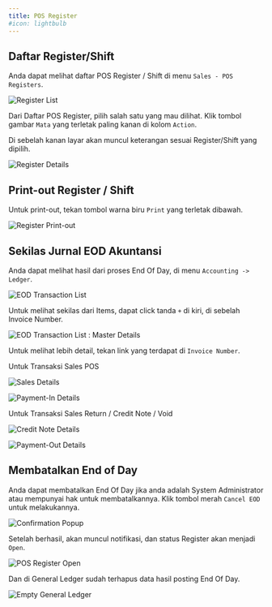 ```yaml
---
title: POS Register
#icon: lightbulb
---
```


## Daftar Register/Shift

Anda dapat melihat daftar POS Register / Shift di menu `Sales - POS Registers`.

![Register List](/images/04-end-of-day/03-sales-pos-registers-list.png)

Dari Daftar POS Register, pilih salah satu yang mau dilihat. Klik tombol gambar `Mata` yang terletak paling kanan di kolom `Action`.

Di sebelah kanan layar akan muncul keterangan sesuai Register/Shift yang dipilih.

![Register Details](/images/04-end-of-day/04-sales-pos-registers-view.png)

## Print-out Register / Shift

Untuk print-out, tekan tombol warna biru `Print` yang terletak dibawah.

![Register Print-out](/images/04-end-of-day/05-sales-pos-register-cashier-print-receipt.png)

## Sekilas Jurnal EOD Akuntansi

Anda dapat melihat hasil dari proses End Of Day, di menu `Accounting -> Ledger`.

![EOD Transaction List](/images/04-end-of-day/06-sales-pos-eod-ledger-list.png)

Untuk melihat sekilas dari Items, dapat click tanda `+` di kiri, di sebelah Invoice Number.

![EOD Transaction List : Master Details](/images/04-end-of-day/07-sales-pos-eod-ledger-expand.png)

Untuk melihat lebih detail, tekan link yang terdapat di `Invoice Number`.

Untuk Transaksi Sales POS

![Sales Details](/images/04-end-of-day/08-sales-pos-eod-ledger-sales-details.png)

![Payment-In Details](/images/04-end-of-day/09-sales-pos-eod-ledger-payment-in-details.png)

Untuk Transaksi Sales Return / Credit Note / Void

![Credit Note Details](/images/04-end-of-day/10-sales-pos-eod-ledger-credit-note-void-details.png)

![Payment-Out Details](/images/04-end-of-day/11-sales-pos-eod-ledger-credit-note-void-payment-out-details.png)

## Membatalkan End of Day

Anda dapat membatalkan End Of Day jika anda adalah System Administrator atau mempunyai hak untuk membatalkannya. Klik tombol merah `Cancel EOD` untuk melakukannya.

![Confirmation Popup](/images/04-end-of-day/12-sales-pos-registers-cancel-eod.png)

Setelah berhasil, akan muncul notifikasi, dan status Register akan menjadi `Open`.

![POS Register Open](/images/04-end-of-day/13-sales-pos-registers-cancel-eod-success.png)

Dan di General Ledger sudah terhapus data hasil posting End Of Day.

![Empty General Ledger](/images/04-end-of-day/14-sales-pos-registers-cancel-eod-ledgers-cleared.png)
